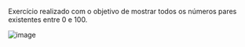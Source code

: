 Exercício realizado com o objetivo de mostrar todos os números pares existentes entre 0 e 100.

![image](https://user-images.githubusercontent.com/87341013/163850595-52b1b3ab-cb6f-4160-9264-38cf4a512b8b.png)
